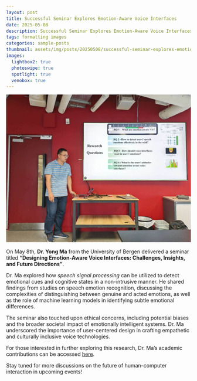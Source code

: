 ```yaml
---
layout: post
title: Successful Seminar Explores Emotion-Aware Voice Interfaces
date: 2025-05-08
description: Successful Seminar Explores Emotion-Aware Voice Interfaces
tags: formatting images
categories: sample-posts
thumbnail: assets/img/posts/20250508/successful-seminar-explores-emotion-aware-voice-interfaces.jpg
images:
  lightbox2: true
  photoswipe: true
  spotlight: true
  venobox: true
---
```


<div class="post_img">
  <img src="/assets/img/posts/20250508/successful-seminar-explores-emotion-aware-voice-interfaces.jpg" alt="" />
</div>


On May 8th, **Dr. Yong Ma** from the University of Bergen delivered a seminar titled **“Designing Emotion-Aware Voice Interfaces: Challenges, Insights, and Future Directions”**.

Dr. Ma explored how *speech signal processing* can be utilized to detect emotional cues and cognitive states in a non-intrusive manner. He shared findings from studies on speech emotion recognition, discussing the complexities of distinguishing between genuine and acted emotions, as well as the role of machine learning models in identifying subtle emotional differences.

The seminar also touched upon ethical concerns, including potential biases and the broader societal impact of emotionally intelligent systems. Dr. Ma underscored the importance of user-centered design in crafting empathetic and culturally inclusive voice technologies.

For those interested in further exploring this research, Dr. Ma’s academic contributions can be accessed [here](https://scholar.google.com/citations?user=CPH3qsUAAAAJ&hl=en).

Stay tuned for more discussions on the future of human-computer interaction in upcoming events!

